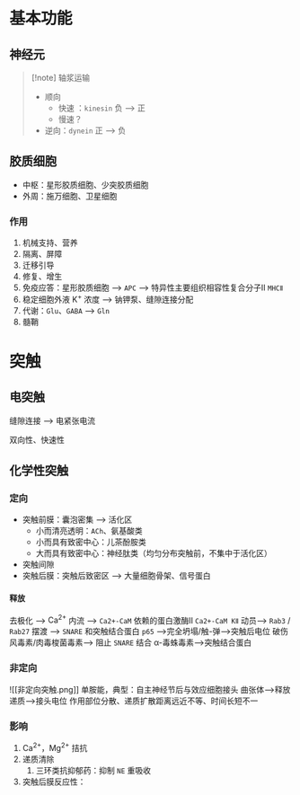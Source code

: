 # 基本功能
## 神经元

> [!note] 轴浆运输
>  - 顺向
> 	 - 快速 ：`kinesin` 负 --> 正
> 	 - 慢速？
> - 逆向：`dynein` 正 --> 负

## 胶质细胞
- 中枢：星形胶质细胞、少突胶质细胞
- 外周：施万细胞、卫星细胞
### 作用
1. 机械支持、营养
2. 隔离、屏障
3. 迁移引导
4. 修复、增生
5. 免疫应答：星形胶质细胞 --> `APC` --> 特异性主要组织相容性复合分子Ⅱ `MHCⅡ`
6. 稳定细胞外液 $\mathrm{K^+}$ 浓度 --> 钠钾泵、缝隙连接分配
7. 代谢：`Glu`、`GABA` --> `Gln`
8. 髓鞘
# 突触
## 电突触

缝隙连接 --> 电紧张电流

双向性、快速性

## 化学性突触
### 定向
- 突触前膜：囊泡密集 --> 活化区
	- 小而清亮透明：`ACh`、氨基酸类
	- 小而具有致密中心：儿茶酚胺类
	- 大而具有致密中心：神经肽类（均匀分布突触前，不集中于活化区）
- 突触间隙
- 突触后膜：突触后致密区 --> 大量细胞骨架、信号蛋白
#### 释放

去极化 --> $\mathrm{Ca^{2+}}$ 内流 --> `Ca2+-CaM` 依赖的蛋白激酶Ⅱ `Ca2+-CaM KⅡ` 动员--> `Rab3` / `Rab27` 摆渡 --> `SNARE` 和突触结合蛋白 `p65` -->完全坍塌/触-弹-->突触后电位
破伤风毒素/肉毒梭菌毒素-->  阻止 `SNARE` 结合
α-毒蛛毒素-->突触结合蛋白
### 非定向

![[非定向突触.png]]
单胺能，典型：自主神经节后与效应细胞接头
曲张体-->释放递质-->接头电位
作用部位分散、递质扩散距离远近不等、时间长短不一
### 影响
1. $\mathrm{Ca^{2+}}$，$\mathrm{Mg^{2+}}$ 拮抗
2. 递质清除
	1. 三环类抗抑郁药：抑制 `NE` 重吸收
3. 突触后膜反应性：